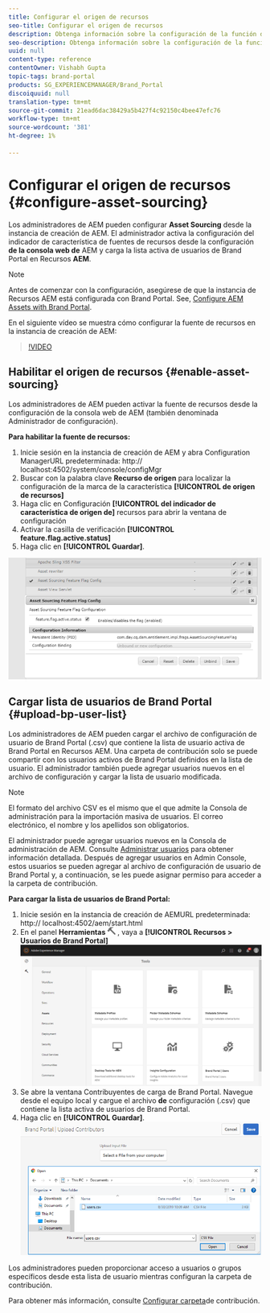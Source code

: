 ```yaml
---
title: Configurar el origen de recursos
seo-title: Configurar el origen de recursos
description: Obtenga información sobre la configuración de la función de abastecimiento de recursos en Recursos AEM.
seo-description: Obtenga información sobre la configuración de la función de abastecimiento de recursos en Recursos AEM.
uuid: null
content-type: reference
contentOwner: Vishabh Gupta
topic-tags: brand-portal
products: SG_EXPERIENCEMANAGER/Brand_Portal
discoiquuid: null
translation-type: tm+mt
source-git-commit: 21ead6dac38429a5b427f4c92150c4bee47efc76
workflow-type: tm+mt
source-wordcount: '381'
ht-degree: 1%

---
```



# Configurar el origen de recursos {#configure-asset-sourcing}

Los administradores de AEM pueden configurar **Asset Sourcing** desde la instancia de creación de AEM. El administrador activa la configuración del indicador de característica de fuentes de recursos desde la configuración **de la consola web de** AEM y carga la lista activa de usuarios de Brand Portal en Recursos **AEM**.

>[!NOTE]
>
>Antes de comenzar con la configuración, asegúrese de que la instancia de Recursos AEM está configurada con Brand Portal. See, [Configure AEM Assets with Brand Portal](../using/configure-aem-assets-with-brand-portal.md).


En el siguiente vídeo se muestra cómo configurar la fuente de recursos en la instancia de creación de AEM:

>[!VIDEO](https://video.tv.adobe.com/v/29771)

## Habilitar el origen de recursos {#enable-asset-sourcing}

Los administradores de AEM pueden activar la fuente de recursos desde la configuración de la consola web de AEM (también denominada Administrador de configuración).

**Para habilitar la fuente de recursos:**
1. Inicie sesión en la instancia de creación de AEM y abra Configuration ManagerURL predeterminada: http:// localhost:4502/system/console/configMgr
1. Buscar con la palabra clave **Recurso de origen** para localizar la configuración de la marca de la característica **[!UICONTROL de origen de recursos]**
1. Haga clic en Configuración **[!UICONTROL del indicador de característica de origen de]** recursos para abrir la ventana de configuración
1. Activar la casilla de verificación **[!UICONTROL feature.flag.active.status]**
1. Haga clic en **[!UICONTROL Guardar]**.

![](assets/enable-asset-sourcing.png)

## Cargar lista de usuarios de Brand Portal {#upload-bp-user-list}

Los administradores de AEM pueden cargar el archivo de configuración de usuario de Brand Portal (.csv) que contiene la lista de usuario activa de Brand Portal en Recursos AEM. Una carpeta de contribución solo se puede compartir con los usuarios activos de Brand Portal definidos en la lista de usuario. El administrador también puede agregar usuarios nuevos en el archivo de configuración y cargar la lista de usuario modificada.

>[!NOTE]
>
>El formato del archivo CSV es el mismo que el que admite la Consola de administración para la importación masiva de usuarios. El correo electrónico, el nombre y los apellidos son obligatorios.

El administrador puede agregar usuarios nuevos en la Consola de administración de AEM. Consulte [Administrar usuarios](brand-portal-adding-users.md) para obtener información detallada. Después de agregar usuarios en Admin Console, estos usuarios se pueden agregar al archivo de configuración de usuario de Brand Portal y, a continuación, se les puede asignar permiso para acceder a la carpeta de contribución.

**Para cargar la lista de usuarios de Brand Portal:**
1. Inicie sesión en la instancia de creación de AEMURL predeterminada: http:// localhost:4502/aem/start.html
1. En el panel **Herramientas** ![](assets/tools.png) , vaya a **[!UICONTROL Recursos > Usuarios de Brand Portal]**
   ![](assets/upload-user-list1.png)
1. Se abre la ventana Contribuyentes de carga de Brand Portal.
Navegue desde el equipo local y cargue el archivo **de** configuración (.csv) que contiene la lista activa de usuarios de Brand Portal.
1. Haga clic en **[!UICONTROL Guardar]**.
   ![](assets/upload-user-list2.png)


Los administradores pueden proporcionar acceso a usuarios o grupos específicos desde esta lista de usuario mientras configuran la carpeta de contribución.

Para obtener más información, consulte [Configurar carpeta](brand-portal-contribution-folder.md)de contribución.
